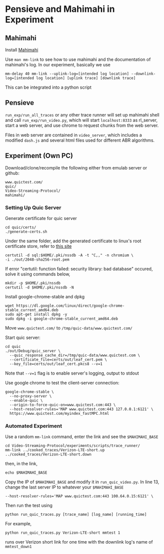 # Pensieve and Mahimahi in Experiment

## Mahimahi

Install [Mahimahi](http://mahimahi.mit.edu/)

Use `man mm-link` to see how to use mahimahi and the documentation of mahimahi's log. In our experiment, basically we use

```
mm-delay 40 mm-link --uplink-log=[intended log location] --downlink-log=[intended log location] [uplink trace] [downlink trace]
```

This can be integrated into a python script

## Pensieve

`run_exp/run_all_traces` or any other trace runner will set up mahimahi shell and call `run_exp/run_video.py`, which will start `localhost:8333` as rl_server, start a web server, and use chrome to request chunks from the web server.

Files in web server are contained in `video_server`, which includes a modified `dash.js` and several html files used for different ABR algorithms.



## Experiment (Own PC)

Download/clone/recompile the following either from emulab server or github:

```
www.quictest.com/
quic/
Video-Streaming-Protocol/
mahimahi/
```

### Setting Up Quic Server

Generate certificate for quic server

```shell
cd quic/certs/
./generate-certs.sh
```

Under the same folder, add the generated certificate to linux's root certificate store, refer to [this site](https://chromium.googlesource.com/chromium/src/+/master/docs/linux_cert_management.md)

```shell
certutil -d sql:$HOME/.pki/nssdb -A -t "C,," -n chromium \
-i ./out/2048-sha256-root.pem
```
If error "certutil: function failed: security library: bad database" occured, solve it using commands below,
```
mkdir -p $HOME/.pki/nssdb
certutil -d $HOME/.pki/nssdb -N
```

Install google-chrome-stable and dpkg
```
wget https://dl.google.com/linux/direct/google-chrome-stable_current_amd64.deb
sudo apt-get install dpkg -y
sudo dpkg -i google-chrome-stable_current_amd64.deb
```
Move `www.quictest.com/` to `/tmp/quic-data/www.quictest.com/`

Start quic server:

```shell
cd quic
./out/Debug/quic_server \
  --quic_response_cache_dir=/tmp/quic-data/www.quictest.com \
  --certificate_file=certs/out/leaf_cert.pem \
  --key_file=certs/out/leaf_cert.pkcs8 --v=1
```

Note that `--v=1` flag is to enable server's logging, output to stdout

Use google chrome to test the client-server connection:

```shell
google-chrome-stable \
  --no-proxy-server \
  --enable-quic \
  --origin-to-force-quic-on=www.quictest.com:443 \
  --host-resolver-rules='MAP www.quictest.com:443 127.0.0.1:6121' \
  https://www.quictest.com/myindex_fastMPC.html
```



### Automated Experiment

Use a random `mm-link` command, enter the link and see the `$MAHIMAHI_BASE`

```shell
cd Video-Streaming-Protocol/experiments/scripts/trace_runner/
mm-link ../cooked_traces/Verizon-LTE-short.up ../cooked_traces/Verizon-LTE-short.down
```

then, in the link,

```shell
echo $MAHIMAHI_BASE
```

Copy the IP of `$MAHIMAHI_BASE` and modify it in `run_quic_video.py`. In line 13, change the last server IP to whatever your `$MAHIMAHI_BASE`

```
--host-resolver-rules='MAP www.quictest.com:443 100.64.0.15:6121' \
```

Then run the test using

```shell
python run_quic_traces.py [trace_name] [log_name] [running_time]
```

For example,

```
python run_quic_traces.py Verizon-LTE-short mmtest 1
```

runs over Verizon short link for one time with the downlink log's name of `mmtest_down1`
